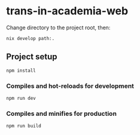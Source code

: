 # trans-in-academia-web

Change directory to the project root, then:

```
nix develop path:.
```

## Project setup

```bash
npm install
```

### Compiles and hot-reloads for development

```bash
npm run dev
```

### Compiles and minifies for production

```bash
npm run build
```
